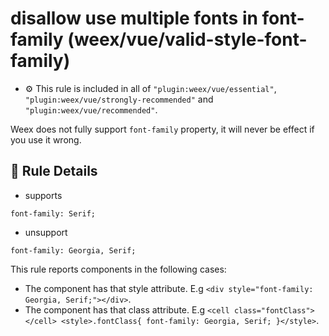 # disallow use multiple fonts in font-family (weex/vue/valid-style-font-family)

- :gear: This rule is included in all of `"plugin:weex/vue/essential"`, `"plugin:weex/vue/strongly-recommended"` and `"plugin:weex/vue/recommended"`.

Weex does not fully support `font-family` property, it will never be effect if you use it wrong.

## :book: Rule Details

- supports

```
font-family: Serif;
```

- unsupport

```
font-family: Georgia, Serif;
```

This rule reports components in the following cases:

- The component has that style attribute. E.g `<div style="font-family: Georgia, Serif;"></div>`.
- The component has that class attribute. E.g `<cell class="fontClass"></cell> <style>.fontClass{ font-family: Georgia, Serif; }</style>`.